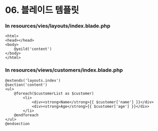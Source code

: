 # 06. 블레이드 템플릿

### In resources/vies/layouts/index.blade.php

```blade
<html>
<head></head>
<body>
    @yeild('content')
</body>
</html>
```

### In resources/views/customers/index.blade.php

```blade
@extends('layouts.index')
@section('content')
<ul>
    @foreach($customerList as $customer)
        <li>
            <div><strong>Name</strong>{{ $customer['name'] }}</div>
            <div><strong>Age</strong>{{ $customer['age'] }}</div>
        </li>
    @endforeach
</ul>
@endsection
```